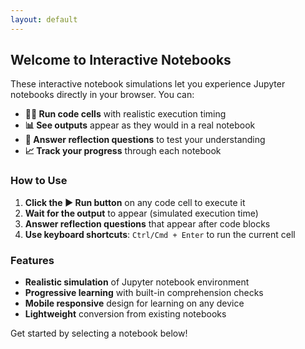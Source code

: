 ```yaml
---
layout: default
---
```


## Welcome to Interactive Notebooks

These interactive notebook simulations let you experience Jupyter notebooks directly in your browser. You can:

- **🏃‍♂️ Run code cells** with realistic execution timing
- **📊 See outputs** appear as they would in a real notebook  
- **🤔 Answer reflection questions** to test your understanding
- **📈 Track your progress** through each notebook

### How to Use

1. **Click the ▶ Run button** on any code cell to execute it
2. **Wait for the output** to appear (simulated execution time)
3. **Answer reflection questions** that appear after code blocks
4. **Use keyboard shortcuts**: `Ctrl/Cmd + Enter` to run the current cell

### Features

- **Realistic simulation** of Jupyter notebook environment
- **Progressive learning** with built-in comprehension checks
- **Mobile responsive** design for learning on any device
- **Lightweight** conversion from existing notebooks

Get started by selecting a notebook below!

